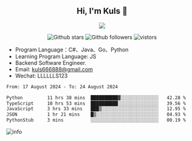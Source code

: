 <h2 align="center"> Hi, I'm Kuls 👋 </h2>
<p align="center">
    <p align="center">
        <img src=" https://avatars.githubusercontent.com/u/42165104?s=460&u=5c7fbf0bce7d4b38a15a44676e6f64b529e47598&v=4"/>
    </p>
    <p align="center">
      <img src="https://img.shields.io/github/stars/hellokuls?style=social" alt="Github stars" />
      <img src="https://img.shields.io/github/followers/hellokuls?style=social" alt="Github followers" />
      <img src="https://visitor-badge.glitch.me/badge?page_id=hellokuls.readme" alt="vistors" />
    </p>
</p>

- Program Language：C#、Java、Go、Python
- Learning Program Language: JS
- Backend Software Engineer.
- Email: kuls666888@gmail.com
- Wechat: LLLLLLS123

<!--START_SECTION:waka-->

```txt
From: 17 August 2024 - To: 24 August 2024

Python         11 hrs 38 mins  ██████████▓░░░░░░░░░░░░░░   42.28 %
TypeScript     10 hrs 53 mins  ██████████░░░░░░░░░░░░░░░   39.56 %
JavaScript     3 hrs 33 mins   ███▒░░░░░░░░░░░░░░░░░░░░░   12.95 %
JSON           1 hr 21 mins    █▒░░░░░░░░░░░░░░░░░░░░░░░   04.93 %
PythonStub     3 mins          ░░░░░░░░░░░░░░░░░░░░░░░░░   00.19 %
```

<!--END_SECTION:waka-->

![info](https://github-readme-stats.vercel.app/api?username=hellokuls&show_icons=true&count_private=true&hide=prs&theme=default_repocard)



